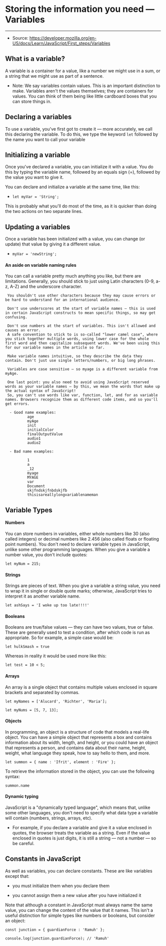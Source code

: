# Storing the information you need — Variables

---

- Source: https://developer.mozilla.org/en-US/docs/Learn/JavaScript/First_steps/Variables


## What is a variable?

A variable is a container for a value, like a number we might use in a sum, or a string that we might use as part of a sentence.

  - Note: We say variables contain values. This is an important distinction to make. Variables aren't the values themselves; they are containers for values. You can think of them being like little cardboard boxes that you can store things in.

## Declaring a variables

To use a variable, you've first got to create it — more accurately, we call this declaring the variable. To do this, we type the keyword  <code>let</code> followed by the name you want to call your variable


## Initializing a variable

Once you've declared a variable, you can initialize it with a value. You do this by typing the variable name, followed by an equals sign (=), followed by the value you want to give it.

You can declare and initialize a variable at the same time, like this:

  - <code>let myVar = 'String';</code>

This is probably what you'll do most of the time, as it is quicker than doing the two actions on two separate lines.

## Updating a variables

Once a variable has been initialized with a value, you can change (or update) that value by giving it a different value.

 - <code>myVar = 'newString';</code>

#### An aside on variable naming rules

 You can call a variable pretty much anything you like, but there are limitations. Generally, you should stick to just using Latin characters (0-9, a-z, A-Z) and the underscore character.

     You shouldn't use other characters because they may cause errors or be hard to understand for an international audience.

     Don't use underscores at the start of variable names — this is used in certain JavaScript constructs to mean specific things, so may get confusing.

     Don't use numbers at the start of variables. This isn't allowed and causes an error.
     A safe convention to stick to is so-called "lower camel case", where you stick together multiple words, using lower case for the whole first word and then capitalize subsequent words. We've been using this for our variable names in the article so far.

     Make variable names intuitive, so they describe the data they contain. Don't just use single letters/numbers, or big long phrases.

     Variables are case sensitive — so myage is a different variable from myAge.

     One last point: you also need to avoid using JavaScript reserved words as your variable names — by this, we mean the words that make up the actual syntax of JavaScript!
     So, you can't use words like var, function, let, and for as variable names. Browsers recognize them as different code items, and so you'll get errors.

      - Good name examples:
              age
              myAge
              init
              initialColor
              finalOutputValue
              audio1
              audio2

      - Bad name examples:

              1
              a
              _12
              myage
              MYAGE
              var
              Document
              skjfndskjfnbdskjfb
              thisisareallylongvariablenameman

## Variable Types

#### Numbers

You can store numbers in variables, either whole numbers like 30 (also called integers) or decimal numbers like 2.456 (also called floats or floating point numbers). You don't need to declare variable types in JavaScript, unlike some other programming languages. When you give a variable a number value, you don't include quotes:

<code>let myNum = 215;</code>

#### Strings

Strings are pieces of text. When you give a variable a string value, you need to wrap it in single or double quote marks; otherwise, JavaScript tries to interpret it as another variable name.

<code>let ashSays = 'I woke up too late!!!!'</code>

#### Booleans

Booleans are true/false values — they can have two values, true or false. These are generally used to test a condition, after which code is run as appropriate. So for example, a simple case would be:

<code>let hulkSmash = true</code>

Whereas in reality it would be used more like this:

<code>let test = 10 < 5;</code>

#### Arrays

An array is a single object that contains multiple values enclosed in square brackets and separated by commas.

<code>let myNames = ['Alucard', 'Richter', 'Maria'];</code>

<code>let myNums = [5, 7, 13];</code>

#### Objects

In programming, an object is a structure of code that models a real-life object. You can have a simple object that represents a box and contains information about its width, length, and height, or you could have an object that represents a person, and contains data about their name, height, weight, what language they speak, how to say hello to them, and more.

<code>let summon = { name : 'Ifrit', element : 'Fire' };</code>

To retrieve the information stored in the object, you can use the following syntax:

<code>summon.name</code>

#### Dynamic typing

JavaScript is a "dynamically typed language", which means that, unlike some other languages, you don't need to specify what data type a variable will contain (numbers, strings, arrays, etc).

  - For example, if you declare a variable and give it a value enclosed in quotes, the browser treats the variable as a string. Even if the value enclosed in quotes is just digits, it is still a string — not a number — so be careful.

## Constants in JavaScript

As well as variables, you can declare constants. These are like variables except that:

 - you must initialize them when you declare them

 - you cannot assign them a new value after you have initialized it

Note that although a constant in JavaScript must always name the same value, you can change the content of the value that it names. This isn't a useful distinction for simple types like numbers or booleans, but consider an object:

<code>const junction = { guardianForce : 'Ramuh' };</code>

<code>console.log(junction.guardianForce); // 'Ramuh'</code>
